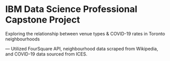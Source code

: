 # IBM Data Science Professional Capstone Project

Exploring the relationship between venue types & COVID-19 rates in Toronto neighbourhoods

— Utilized FourSquare API, neighbourhood data scraped from Wikipedia, and COVID-19 data sourced from ICES.


